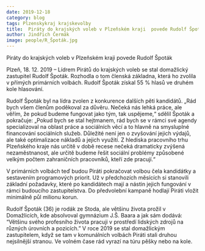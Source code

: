 ```yaml
---
date: 2019-12-18
category: blog
tags: Plzenskykraj krajskevolby 
title:  Piráty do krajských voleb v Plzeňském kraji  povede Rudolf Špoták
author: Jindřich Čermák
image: people/R_Špoták.jpg
---
```


Piráty do krajských voleb v Plzeňském kraji  povede Rudolf Špoták

Plzeň, 18. 12. 2019 – Lídrem Pirátů do krajských voleb se stal domažlický zastupitel Rudolf Špoták. Rozhodla o tom členská základna, která ho zvolila v přímých primárních volbách. Rudolf Špoták získal 55 % hlasů ve druhém kole hlasování.

Rudolf Špoták byl na lídra zvolen z konkurence dalších pěti kandidátů. „Rád bych všem členům poděkoval za důvěru. Nečeká nás lehká práce, ale věřím, že pokud budeme fungovat jako tým, tak uspějeme,“ sdělil Špoták a pokračuje: „Pokud bych se stal hejtmanem, rád bych se v rámci své agendy specializoval na oblast práce a sociálních věcí a to hlavně na smysluplné financování sociálních služeb. Důležité není jen o zvyšování jejich výdajů, ale také optimalizace nákladů a jejich využití. Z hlediska pracovního trhu Plzeňského kraje nás určitě v době recese nečeká dramaticky zvýšená nezaměstnanost, ale určitě budeme řešit sociální problémy způsobené velkým počtem zahraničních pracovníků, kteří zde pracují.“

V primárních volbách teď budou Piráti pokračovat volbou čela kandidátky a sestavením programových priorit. Už v předchozích měsících si stanovili základní požadavky, které po kandidátech mají a nástin jejich fungování v rámci budoucího zastupitelstva. Do předvolební kampaně hodlají Piráti vložit minimálně půl milionu korun.

Rudolf Špoták (36) je rodák ze Stoda, ale většinu života prožil v Domažlicích, kde absolvoval gymnázium J.Š. Baara a jak sám dodává: “Většinu svého profesního života pracuji v prostředí lidských zdrojů na různých úrovních a pozicích.” V roce 2019 se stal domažlickým zastupitelem, když se tam v komunálních volbách Piráti stali druhou nejsilnější stranou. Ve volném čase rád vyrazí na túru pěšky nebo na kole.
